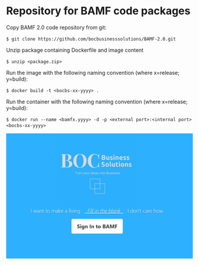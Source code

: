 # Repository for BAMF code packages

Copy BAMF 2.0 code repository from git:
```
$ git clone https://github.com/bocbusinesssolutions/BAMF-2.0.git
```
Unzip package containing Dockerfile and image content
```
$ unzip <package.zip>
```
Run the image with the following naming convention (where x=release; y=build):
```
$ docker build -t <bocbs-xx-yyyy> .
```
Run the container with the following naming convention (where x=release; y=build):
```
$ docker run --name <bamfx.yyyy> -d -p <external port>:<internal port> <bocbs-xx-yyyy>
```

![BAMF](bamf-home.PNG)

